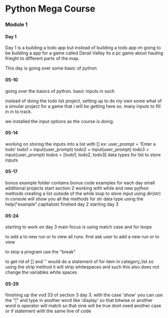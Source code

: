 # Python Mega Course

### Module 1

#### Day 1
Day 1 is a building a todo app but instead of building a todo app
im going to be building a app for a game called Derail Valley its a pc game about hauling frieght 
to different parts of the map. 

This day is going over some basic of python

#### 05-10
going over the basics of python. basic inputs in such

instead of doing the todo list project, setting up to do my own some what of a simular project 
for a game that i will be getting here so. many inputs to fill in in to track. 

we installed the input options as the course is doing.

#### 05-14
working on storing the inputs into a list with [] 
ex: 
    user_prompt = 'Enter a todo'
    todo1 = input(user_prompt)
    todo2 = input(user_prompt)
    todo3 = input(user_prompt)
    todos = [todo1, todo2, todo3] data types for list to store inputs

#### 05-17
bonus example folder contains bonus code examples for each day small additional projects
start section 2 working with while and new python methods
creating a list outside of the while loop to store input
using dir(str) in console will show you all the methods for str data type
using the help("example".capitalize)
finshed day 2 starting day 3

#### 05-24 
starting to work on day 3 
main focus is using match case and for loops

to add a to new run or to view all runs.
first ask user to add a new run or to view

to stop a program use the "break" 

to get rid of [] and '' would do a statement of for item in category_list
so using the strip method it will strip whitespaces and such 
this also does not change the variables white spaces

#### 05-29
finishing up the vod 33 of section 3 day 3.
with the case 'show' you can use the "|" and type in another word like 'display'
so that bitwise or another word is operator will match so that oine will be true
dont need another case or if statement with the same line of code 
